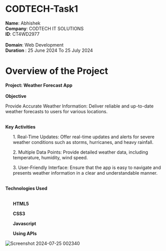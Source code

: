 # CODTECH-Task1
<b>Name</b>: Abhishek <br>
<b>Company</b>: CODTECH IT SOLUTIONS <br>
<b>ID</b>: CT4WD2977<br>			 					
<b>Domain</b>: Web Development <br>
<b>Duration </b>: 25 June 2024 To 25 July 2024 <br>

<h1>Overview of the Project</h1>

<b>Project: Weather Forecast App</b> 
<br><br>
<b>Objective</b>
<p>Provide Accurate Weather Information: Deliver reliable and up-to-date weather forecasts to users for various locations.</p>
<br>
<b>Key Activities</b>
<p>
  <ol type="number">
   1. Real-Time Updates: Offer real-time updates and alerts for severe weather conditions such as storms, hurricanes, and heavy rainfall.
  
  </ol>
  <ul>
     2. Multiple Data Points: Provide detailed weather data, including temperature, humidity, wind speed.
  </ul>
  <ul>
     3. User-Friendly Interface: Ensure that the app is easy to navigate and presents weather information in a clear and understandable manner.

  </ul>
</p>

<br>
<b>Technologies Used</b>
<br> <br>
<ul>
  <b>HTML5</b></ul>
  <ul><b>CSS3</b></ul>
  <ul><b>Javascript</b></ul>
  <ul><b>Using APIs</b></ul>
  





![Screenshot 2024-07-25 002340](https://github.com/user-attachments/assets/41052651-6d27-4a57-b9cd-dee87f1603fe)
